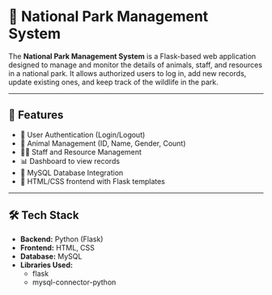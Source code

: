 # 🌲 National Park Management System

The **National Park Management System** is a Flask-based web application designed to manage and monitor the details of animals, staff, and resources in a national park. It allows authorized users to log in, add new records, update existing ones, and keep track of the wildlife in the park.

---

## 🚀 Features
- 🔑 User Authentication (Login/Logout)
- 🦌 Animal Management (ID, Name, Gender, Count)
- 👨‍✈️ Staff and Resource Management
- 📊 Dashboard to view records
- 💾 MySQL Database Integration
- 🎨 HTML/CSS frontend with Flask templates

---

## 🛠️ Tech Stack
- **Backend:** Python (Flask)
- **Frontend:** HTML, CSS
- **Database:** MySQL
- **Libraries Used:** 
  - flask  
  - mysql-connector-python  
